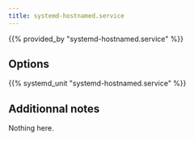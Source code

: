 ```yaml
---
title: systemd-hostnamed.service
---
```


{{% provided_by "systemd-hostnamed.service" %}}

## Options

{{% systemd_unit "systemd-hostnamed.service" %}}

## Additionnal notes

Nothing here.